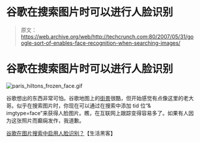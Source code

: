 # 谷歌在搜索图片时可以进行人脸识别

> 原文：<https://web.archive.org/web/http://techcrunch.com:80/2007/05/31/google-sort-of-enables-face-recognition-when-searching-images/>

# 谷歌在搜索图片时可以进行人脸识别

![paris_hiltons_frozen_face.gif](img/b5d50ae777263fa97263a2f993df0708.png)

谷歌想出的东西非常可怕。谷歌地图上的[街景](https://web.archive.org/web/20210228104549/http://crunchgear.com/2007/05/30/google-maps-intros-street-view/)很酷，但开始感觉有点像这里的老大哥。似乎在搜索图片时，你现在可以通过在搜索中添加 tid 位“& imgtype=face”来获得人脸图片。瞧，在互联网上跟踪变得容易多了。如果有人因为这张照片而癫痫发作，我道歉。

[谷歌在图片搜索中启用人脸识别？](https://web.archive.org/web/20210228104549/http://lifehacker.com/software/url-hacking/google-enables-face-recognition-in-image-search-264331.php)【生活黑客】
